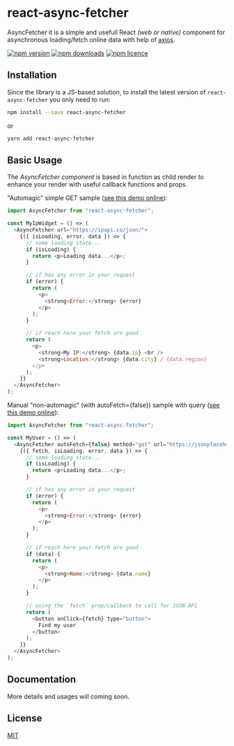 # react-async-fetcher

AsyncFetcher it is a simple and usefull React _(web or native)_ component for asynchronous loading/fetch online data with help of [axios](https://github.com/axios/axios).

[![npm version](http://img.shields.io/npm/v/react-async-fetcher.svg?style=flat-square)](https://npmjs.org/package/react-async-fetcher "View this project on npm")
[![npm downloads](http://img.shields.io/npm/dm/react-async-fetcher.svg?style=flat-square)](https://npmjs.org/package/react-async-fetcher "View this project on npm")
[![npm licence](http://img.shields.io/npm/l/react-async-fetcher.svg?style=flat-square)](https://npmjs.org/package/react-async-fetcher "View this project on npm")

## Installation

Since the library is a JS-based solution, to install the latest version of `react-async-fetcher` you only need to run:

```bash
npm install --save react-async-fetcher
```

or

```bash
yarn add react-async-fetcher
```

## Basic Usage

The _AsyncFetcher component_ is based in function as child render to enhance your render with useful callback functions and props.

"Automagic" simple GET sample ([see this demo online](https://codesandbox.io/s/8k2k96z25l)):

```javascript
import AsyncFetcher from "react-async-fetcher";

const MyIpWidget = () => (
  <AsyncFetcher url="https://ipapi.co/json/">
    {({ isLoading, error, data }) => {
      // some loading state...
      if (isLoading) {
        return <p>Loading data...</p>;
      }

      // if has any error in your request
      if (error) {
        return (
          <p>
            <strong>Error:</strong> {error}
          </p>
        );
      }

      // if reach here your fetch are good
      return (
        <p>
          <strong>My IP:</strong> {data.ip} <br />
          <strong>Location:</strong> {data.city} / {data.region}
        </p>
      );
    }}
  </AsyncFetcher>
);
```

Manual "non-automagic" (with autoFetch={false}) sample with query ([see this demo online](https://codesandbox.io/s/98joov34qy)):

```javascript
import AsyncFetcher from "react-async-fetcher";

const MyUser = () => (
  <AsyncFetcher autoFetch={false} method="get" url="https://jsonplaceholder.typicode.com/users" params={{ id: "1" }}>
    {({ fetch, isLoading, error, data }) => {
      // some loading state...
      if (isLoading) {
        return <p>Loading data...</p>;
      }

      // if has any error in your request
      if (error) {
        return (
          <p>
            <strong>Error:</strong> {error}
          </p>
        );
      }

      // if reach here your fetch are good
      if (data) {
        return (
          <p>
            <strong>Name:</strong> {data.name}
          </p>
        );
      }

      // using the `fetch` prop/callback to call for JSON API
      return (
        <button onClick={fetch} type="button">
          Find my user
        </button>
      );
    }}
  </AsyncFetcher>
);
```

## Documentation

More details and usages will coming soon.

## License

[MIT](./LICENSE)
